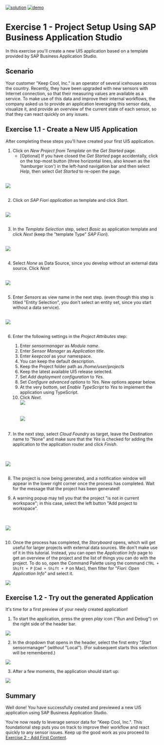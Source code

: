 [![solution](https://flat.badgen.net/badge/solution/available/green?icon=github)](https://github.com/SAP-samples/teched2023-AD265/tree/code/exercises/ex1)
[![demo](https://flat.badgen.net/badge/demo/deployed/blue?icon=github)](https://sap-samples.github.io/teched2023-AD283v/ex1/test/flpSandbox-cdn.html?sap-ui-xx-viewCache=false#keepcoolsensormanager-display)

# Exercise 1 - Project Setup Using SAP Business Application Studio

In this exercise you'll create a new UI5 application based on a template provided by SAP Business Application Studio.

## Scenario

Your customer "Keep Cool, Inc." is an operator of several icehouses across the country. Recently, they have been upgraded with new sensors with Internet connection, so that their measuring values are available as a service. To make use of this data and improve their internal workflows, the company asked us to provide an application leveraging this sensor data, visualize it, and provide an overview of the current state of each sensor, so that they can react quickly on any issues.

## Exercise 1.1 - Create a New UI5 Application

After completing these steps you'll have created your first UI5 application.

1. Click on *New Project from Template* on the *Get Started* page.
    * [Optional] If you have closed the *Get Started* page accidentally, click on the top-most button (three horizontal lines, also known as the 'hamburger icon') in the left-hand navigation bar and then select *Help*, then select *Get Started* to re-open the page.</ul>

<br>![](images/01_01_0010.png)<br><br>

2. Click on *SAP Fiori application* as template and click *Start*.

<br>![](images/01_01_0012.png)<br><br>

3. In the *Template Selection* step, select *Basic* as application template and click *Next* (keep the "template Type" *SAP Fiori*).

<br>![](images/01_01_0013.png)<br><br>

4. Select *None* as Data Source, since you develop without an external data source. Click *Next*

<br>![](images/01_01_0014.png)<br><br>

5. Enter *Sensors* as view name in the next step. (even though this step is titled "Entity Selection", you don't select an entity set, since you start without a data service).

<br>![](images/01_01_0015.png)<br><br>

6. Enter the following settings in the *Project Attributes* step:
    1. Enter *sensormanager* as *Module name*.
    2. Enter *Sensor Manager* as *Application title*.
    3. Enter *keepcool* as your namespace.
    4. You can keep the default description.
    5. Keep the Project folder path as */home/user/projects*
    6. Keep the latest available UI5 release selected.
    7. Set *Add deployment configuration* to *Yes*.
    8. Set *Configure advanced options* to *Yes*. New options appear below.
    9. At the very bottom, set *Enable TypeScript* to *Yes* to implement the application using TypeScript.
    10. Click *Next*.
<br>![](images/01_01_0016.png)<br><br>
<br>![](images/01_01_0016b.png)<br><br>


7. In the next step, select *Cloud Foundry* as target, leave the Destination name to "None" and make sure that the *Yes* is checked for adding the application to the application router and click *Finish*.  </ul>

<br><br>![](images/01_01_0017.png)<br><br>

8. The project is now being generated, and a notification window will appear in the lower right corner once the process has completed. Wait for the message that the project has been generated!

9. A warning popup may tell you that the project "is not in current workspace"; in this case, select the left button "Add project to workspace".

<br><br>![](images/01_01_0018.png)<br><br>

10. Once the process has completed, the *Storyboard* opens, which will get useful for larger projects with external data sources. We don't make use of it in this tutorial. Instead, you can open the *Application Info* page to get an overview of the project and the list of things you can do with the project. To do so, open the Command Palette using the command `CTRL + Shift + P` (`Cmd + Shift + P` on Mac), then filter for "*Fiori: Open Application Info*" and select it.


![](images/01_01_0019.png)

## Exercise 1.2 - Try out the generated Application

It's time for a first preview of your newly created application!

1. To start the application, press the green *play* icon ("Run and Debug") on the right side of the header bar.

![](images/01_02_0010.png)

2. In the dropdown that opens in the header, select the first entry "Start sensormanager" (*without* "Local"). (For subsequent starts this selection will be remembered.)

![](images/01_02_0020.png)

3. After a few moments, the application should start up:

![](images/01_02_0030.png)

## Summary
Well done! You have successfully created and previewed a new UI5 application using SAP Business Application Studio.

You're now ready to leverage sensor data for "Keep Cool, Inc.". This foundational step puts you on track to improve their workflow and react quickly to any sensor issues. Keep up the good work as you proceed to [Exercise 2 - Add First Content](../ex2/README.md).
